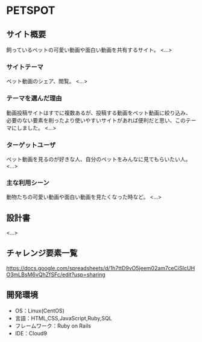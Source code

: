 # PETSPOT

## サイト概要

飼っているペットの可愛い動画や面白い動画を共有するサイト。
<...>

### サイトテーマ

ペット動画のシェア、閲覧。
<...>

### テーマを選んだ理由

動画投稿サイトはすでに複数あるが、投稿する動画をペット動画に絞り込み、
必要のない要素を削ったより使いやすいサイトがあれば便利だと思い、このテーマにしました。
<...>

### ターゲットユーザ

ペット動画を見るのが好きな人、自分のペットをみんなに見てもらいたい人。
<...>

### 主な利用シーン

動物たちの可愛い動画や面白い動画を見たくなった時など。
<...>

## 設計書
<...>

## チャレンジ要素一覧
<https://docs.google.com/spreadsheets/d/1h7ttD9vO5jeem02am7ceCiSIcUHO3mLBsM6vQhZfSFc/edit?usp=sharing>

## 開発環境
- OS：Linux(CentOS)
- 言語：HTML,CSS,JavaScript,Ruby,SQL
- フレームワーク：Ruby on Rails
- IDE：Cloud9